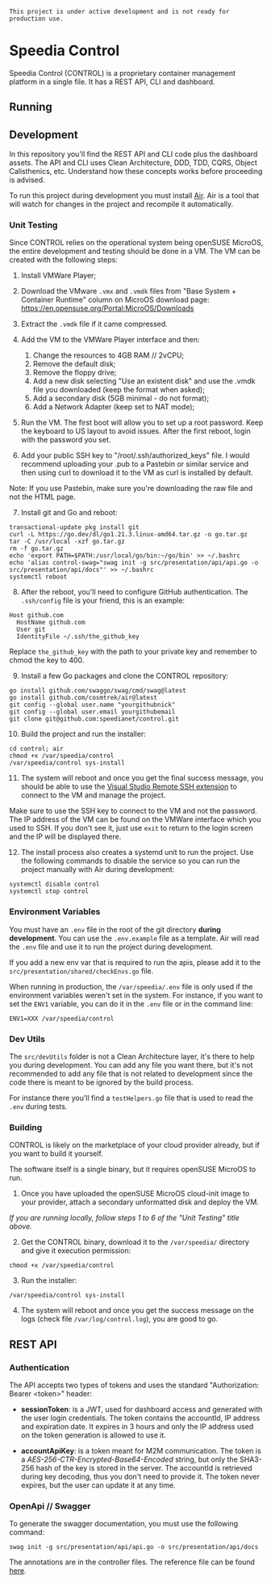 ```
This project is under active development and is not ready for production use.
```

# Speedia Control

Speedia Control (CONTROL) is a proprietary container management platform in a single file. It has a REST API, CLI and dashboard.

## Running

## Development

In this repository you'll find the REST API and CLI code plus the dashboard assets. The API and CLI uses Clean Architecture, DDD, TDD, CQRS, Object Calisthenics, etc. Understand how these concepts works before proceeding is advised.

To run this project during development you must install [Air](https://github.com/cosmtrek/air). Air is a tool that will watch for changes in the project and recompile it automatically.

### Unit Testing

Since CONTROL relies on the operational system being openSUSE MicroOS, the entire development and testing should be done in a VM. The VM can be created with the following steps:

1. Install VMWare Player;

2. Download the VMware `.vmx` and `.vmdk` files from "Base System + Container Runtime" column on MicroOS download page:
   https://en.opensuse.org/Portal:MicroOS/Downloads

3. Extract the `.vmdk` file if it came compressed.

4. Add the VM to the VMWare Player interface and then:

   1. Change the resources to 4GB RAM // 2vCPU;
   2. Remove the default disk;
   3. Remove the floppy drive;
   4. Add a new disk selecting "Use an existent disk" and use the .vmdk file you downloaded (keep the format when asked);
   5. Add a secondary disk (5GB minimal - do not format);
   6. Add a Network Adapter (keep set to NAT mode);

5. Run the VM. The first boot will allow you to set up a root password. Keep the keyboard to US layout to avoid issues. After the first reboot, login with the password you set.

6. Add your public SSH key to "/root/.ssh/authorized_keys" file. I would recommend uploading your .pub to a Pastebin or similar service and then using curl to download it to the VM as curl is installed by default.

Note: If you use Pastebin, make sure you're downloading the raw file and not the HTML page.

7. Install git and Go and reboot:

```
transactional-update pkg install git
curl -L https://go.dev/dl/go1.21.3.linux-amd64.tar.gz -o go.tar.gz
tar -C /usr/local -xzf go.tar.gz
rm -f go.tar.gz
echo 'export PATH=$PATH:/usr/local/go/bin:~/go/bin' >> ~/.bashrc
echo 'alias control-swag="swag init -g src/presentation/api/api.go -o src/presentation/api/docs"' >> ~/.bashrc
systemctl reboot
```

8. After the reboot, you'll need to configure GitHub authentication. The `.ssh/config` file is your friend, this is an example:

```
Host github.com
  HostName github.com
  User git
  IdentityFile ~/.ssh/the_github_key
```

Replace `the_github_key` with the path to your private key and remember to chmod the key to 400.

9. Install a few Go packages and clone the CONTROL repository:

```
go install github.com/swaggo/swag/cmd/swag@latest
go install github.com/cosmtrek/air@latest
git config --global user.name "yourgithubnick"
git config --global user.email yourgithubemail
git clone git@github.com:speedianet/control.git
```

10. Build the project and run the installer:

```
cd control; air
chmod +x /var/speedia/control
/var/speedia/control sys-install
```

11. The system will reboot and once you get the final success message, you should be able to use the [Visual Studio Remote SSH extension](https://code.visualstudio.com/docs/remote/ssh) to connect to the VM and manage the project.

Make sure to use the SSH key to connect to the VM and not the password. The IP address of the VM can be found on the VMWare interface which you used to SSH. If you don't see it, just use `exit` to return to the login screen and the IP will be displayed there.

12. The install process also creates a systemd unit to run the project. Use the following commands to disable the service so you can run the project manually with Air during development:

```
systemctl disable control
systemctl stop control
```

### Environment Variables

You must have an `.env` file in the root of the git directory **during development**. You can use the `.env.example` file as a template. Air will read the `.env` file and use it to run the project during development.

If you add a new env var that is required to run the apis, please add it to the `src/presentation/shared/checkEnvs.go` file.

When running in production, the `/var/speedia/.env` file is only used if the environment variables weren't set in the system. For instance, if you want to set the `ENV1` variable, you can do it in the `.env` file or in the command line:

```
ENV1=XXX /var/speedia/control
```

### Dev Utils

The `src/devUtils` folder is not a Clean Architecture layer, it's there to help you during development. You can add any file you want there, but it's not recommended to add any file that is not related to development since the code there is meant to be ignored by the build process.

For instance there you'll find a `testHelpers.go` file that is used to read the `.env` during tests.

### Building

CONTROL is likely on the marketplace of your cloud provider already, but if you want to build it yourself.

The software itself is a single binary, but it requires openSUSE MicroOS to run.

1. Once you have uploaded the openSUSE MicroOS cloud-init image to your provider, attach a secondary unformatted disk and deploy the VM.

_If you are running locally, follow steps 1 to 6 of the "Unit Testing" title above._

2. Get the CONTROL binary, download it to the `/var/speedia/` directory and give it execution permission:

```
chmod +x /var/speedia/control
```

3. Run the installer:

```
/var/speedia/control sys-install
```

4. The system will reboot and once you get the success message on the logs (check file `/var/log/control.log`), you are good to go.

## REST API

### Authentication

The API accepts two types of tokens and uses the standard "Authorization: Bearer \<token\>" header:

- **sessionToken**: is a JWT, used for dashboard access and generated with the user login credentials. The token contains the accountId, IP address and expiration date. It expires in 3 hours and only the IP address used on the token generation is allowed to use it.

- **accountApiKey**: is a token meant for M2M communication. The token is a _AES-256-CTR-Encrypted-Base64-Encoded_ string, but only the SHA3-256 hash of the key is stored in the server. The accountId is retrieved during key decoding, thus you don't need to provide it. The token never expires, but the user can update it at any time.

### OpenApi // Swagger

To generate the swagger documentation, you must use the following command:

```
swag init -g src/presentation/api/api.go -o src/presentation/api/docs
```

The annotations are in the controller files. The reference file can be found [here](https://github.com/swaggo/swag#attribute).
